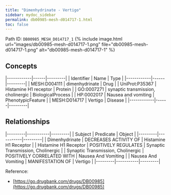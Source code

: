 ```yaml
---
title: "Dimenhydrinate - Vertigo"
sidebar: mydoc_sidebar
permalink: db00985-mesh-d014717-1.html
toc: false 
---
```



Path ID: `DB00985_MESH_D014717_1`
{% include image.html url="images/db00985-mesh-d014717-1.png" file="db00985-mesh-d014717-1.png" alt="db00985-mesh-d014717-1" %}

## Concepts

|------------|------|---------|
| Identifier | Name | Type    |
|------------|------|---------|
| MESH:D004111 | dimenhydrinate | Drug |
| UniProt:P35367 | Histamine H1 receptor | Protein |
| GO:0007271 | synaptic transmission, cholinergic | BiologicalProcess |
| HP:0002017 | Nausea and vomiting | PhenotypicFeature |
| MESH:D014717 | Vertigo | Disease |
|------------|------|---------|

## Relationships

|---------|-----------|---------|
| Subject | Predicate | Object  |
|---------|-----------|---------|
| Dimenhydrinate | DECREASES ACTIVITY OF | Histamine H1 Receptor |
| Histamine H1 Receptor | POSITIVELY REGULATES | Synaptic Transmission, Cholinergic |
| Synaptic Transmission, Cholinergic | POSITIVELY CORRELATED WITH | Nausea And Vomiting |
| Nausea And Vomiting | MANIFESTATION OF | Vertigo |
|---------|-----------|---------|

Reference: 
  - [https://go.drugbank.com/drugs/DB00985](https://go.drugbank.com/drugs/DB00985)
